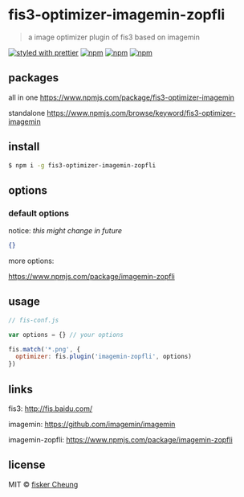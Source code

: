 # fis3-optimizer-imagemin-zopfli
> a image optimizer plugin of fis3 based on imagemin

[![styled with prettier](https://img.shields.io/badge/styled_with-prettier-ff69b4.svg?style=flat-square)](https://github.com/prettier/prettier)
[![npm](https://img.shields.io/npm/v/fis3-optimizer-imagemin-zopfli.svg?style=flat-square)](https://www.npmjs.com/package/fis3-optimizer-imagemin-zopfli)
[![npm](https://img.shields.io/npm/dt/fis3-optimizer-imagemin-zopfli.svg?style=flat-square)](https://www.npmjs.com/package/fis3-optimizer-imagemin-zopfli)
[![npm](https://img.shields.io/npm/dm/fis3-optimizer-imagemin-zopfli.svg?style=flat-square)](https://www.npmjs.com/package/fis3-optimizer-imagemin-zopfli)


## packages
all in one
https://www.npmjs.com/package/fis3-optimizer-imagemin

standalone
https://www.npmjs.com/browse/keyword/fis3-optimizer-imagemin

## install
```sh
$ npm i -g fis3-optimizer-imagemin-zopfli
```

## options

### default options

notice: *this might change in future*

```json
{}
```
more options:

https://www.npmjs.com/package/imagemin-zopfli


## usage

```js
// fis-conf.js

var options = {} // your options

fis.match('*.png', {
  optimizer: fis.plugin('imagemin-zopfli', options)
})
```

## links
fis3: http://fis.baidu.com/

imagemin: https://github.com/imagemin/imagemin

imagemin-zopfli: https://www.npmjs.com/package/imagemin-zopfli


## license
MIT © [fisker Cheung](https://github.com/fisker)
